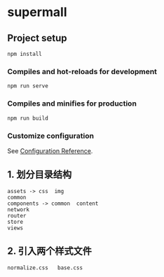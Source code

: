 # supermall

## Project setup
```
npm install
```

### Compiles and hot-reloads for development
```
npm run serve
```

### Compiles and minifies for production
```
npm run build
```

### Customize configuration
See [Configuration Reference](https://cli.vuejs.org/config/).

## 1. 划分目录结构
```
assets -> css  img
common
components -> common  content
network
router
store
views
```

## 2. 引入两个样式文件
```
normalize.css   base.css
```
